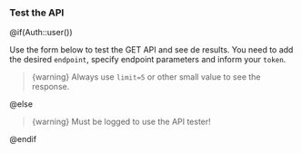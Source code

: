 ### Test the API

@if(Auth::user())

Use the form below to test the GET API and see de results. You need to add the desired `endpoint`, specify endpoint parameters and inform your `token`.

> {warning} Always use `limit=5` or other small value to see the response.

<larecipe-swagger base-url="{{ env('APP_URL') }}" endpoint="/api/v0/"  default-method='get' name='voucher_endpoint' id='vouchers_apitest' has-auth-header=1 ></larecipe-swagger>

@else

> {warning} Must be logged to use the API tester!

@endif
